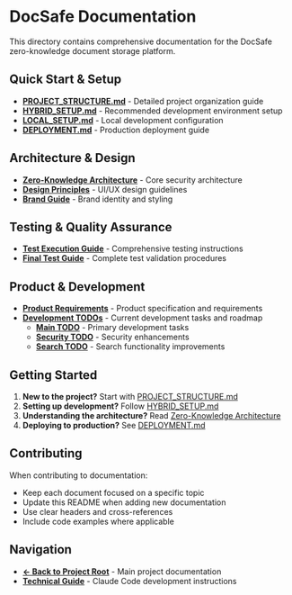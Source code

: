# DocSafe Documentation

This directory contains comprehensive documentation for the DocSafe zero-knowledge document storage platform.

## Quick Start & Setup
- **[PROJECT_STRUCTURE.md](PROJECT_STRUCTURE.md)** - Detailed project organization guide
- **[HYBRID_SETUP.md](HYBRID_SETUP.md)** - Recommended development environment setup
- **[LOCAL_SETUP.md](LOCAL_SETUP.md)** - Local development configuration
- **[DEPLOYMENT.md](DEPLOYMENT.md)** - Production deployment guide

## Architecture & Design
- **[Zero-Knowledge Architecture](architecture/Zero-Knowlege-Arch.md)** - Core security architecture
- **[Design Principles](context/design-principles.md)** - UI/UX design guidelines
- **[Brand Guide](context/brand-guide.md)** - Brand identity and styling

## Testing & Quality Assurance
- **[Test Execution Guide](testing/RUN_TESTS.md)** - Comprehensive testing instructions
- **[Final Test Guide](testing/FINAL_TEST_GUIDE.md)** - Complete test validation procedures

## Product & Development
- **[Product Requirements](docsafe_prd.md)** - Product specification and requirements
- **[Development TODOs](todos/)** - Current development tasks and roadmap
  - **[Main TODO](todos/TODO.md)** - Primary development tasks
  - **[Security TODO](todos/TODO_Security.md)** - Security enhancements
  - **[Search TODO](todos/Search_TODO.md)** - Search functionality improvements

## Getting Started
1. **New to the project?** Start with [PROJECT_STRUCTURE.md](PROJECT_STRUCTURE.md)
2. **Setting up development?** Follow [HYBRID_SETUP.md](HYBRID_SETUP.md)
3. **Understanding the architecture?** Read [Zero-Knowledge Architecture](architecture/Zero-Knowlege-Arch.md)
4. **Deploying to production?** See [DEPLOYMENT.md](DEPLOYMENT.md)

## Contributing
When contributing to documentation:
- Keep each document focused on a specific topic
- Update this README when adding new documentation
- Use clear headers and cross-references
- Include code examples where applicable

## Navigation
- **[← Back to Project Root](../README.md)** - Main project documentation
- **[Technical Guide](../CLAUDE.md)** - Claude Code development instructions